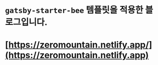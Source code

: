 # `gatsby-starter-bee` 템플릿을 적용한 블로그입니다.

# [https://zeromountain.netlify.app/](https://zeromountain.netlify.app)
